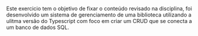 Este exercicio tem o objetivo de fixar o conteúdo revisado na disciplina, foi desenvolvido um sistema de gerenciamento de uma biblioteca utilizando a ulitma versão do Typescript com foco em criar um CRUD que se conecta a um banco de dados SQL.
